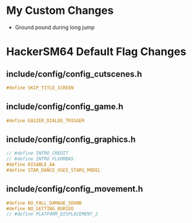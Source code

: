 # My Custom Changes
- Ground pound during long jump

# HackerSM64 Default Flag Changes
## include/config/config_cutscenes.h
```C
#define SKIP_TITLE_SCREEN
```

## include/config/config_game.h
```C
#define EASIER_DIALOG_TRIGGER
```

## include/config/config_graphics.h
```C
// #define INTRO_CREDIT
// #define INTRO_FLOOMBAS
#define DISABLE_AA
#define STAR_DANCE_USES_STARS_MODEL
```

## include/config/config_movement.h
```C
#define NO_FALL_DAMAGE_SOUND
#define NO_GETTING_BURIED
// #define PLATFORM_DISPLACEMENT_2
```
